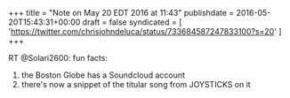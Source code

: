 +++
title = "Note on May 20 EDT 2016 at 11:43"
publishdate = 2016-05-20T15:43:31+00:00
draft = false
syndicated = [ 'https://twitter.com/chrisjohndeluca/status/733684587247833100?s=20' ]
+++

RT @Solari2600: fun facts:
1) the Boston Globe has a Soundcloud account
2) there's now a snippet of the titular song from JOYSTICKS on it
